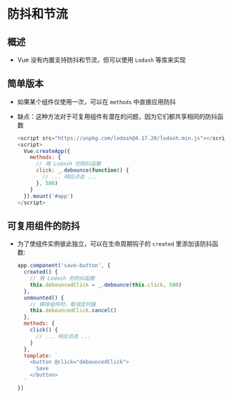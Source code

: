 # 防抖和节流

## 概述

- Vue 没有内置支持防抖和节流，但可以使用 `Lodash` 等库来实现

## 简单版本

- 如果某个组件仅使用一次，可以在 `methods` 中直接应用防抖

- 缺点：这种方法对于可复用组件有潜在的问题，因为它们都共享相同的防抖函数

    ```js
    <script src="https://unpkg.com/lodash@4.17.20/lodash.min.js"></script>
    <script>
      Vue.createApp({
        methods: {
          // 用 Lodash 的防抖函数
          click: _.debounce(function() {
            // ... 响应点击 ...
          }, 500)
        }
      }).mount('#app')
    </script>
    ```

## 可复用组件的防抖

- 为了使组件实例彼此独立，可以在生命周期钩子的 `created` 里添加该防抖函数:

    ```js
    app.component('save-button', {
      created() {
        // 用 Lodash 的防抖函数
        this.debouncedClick = _.debounce(this.click, 500)
      },
      unmounted() {
        // 移除组件时，取消定时器
        this.debouncedClick.cancel()
      },
      methods: {
        click() {
          // ... 响应点击 ...
        }
      },
      template: `
        <button @click="debouncedClick">
          Save
        </button>
      `
    })
    ```

